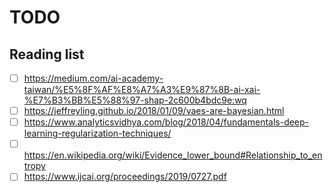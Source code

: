 # TODO

## Reading list
- [ ] https://medium.com/ai-academy-taiwan/%E5%8F%AF%E8%A7%A3%E9%87%8B-ai-xai-%E7%B3%BB%E5%88%97-shap-2c600b4bdc9e:wq
- [ ] https://jeffreyling.github.io/2018/01/09/vaes-are-bayesian.html
- [ ] https://www.analyticsvidhya.com/blog/2018/04/fundamentals-deep-learning-regularization-techniques/
- [ ] https://en.wikipedia.org/wiki/Evidence_lower_bound#Relationship_to_entropy
- [ ] https://www.ijcai.org/proceedings/2019/0727.pdf
